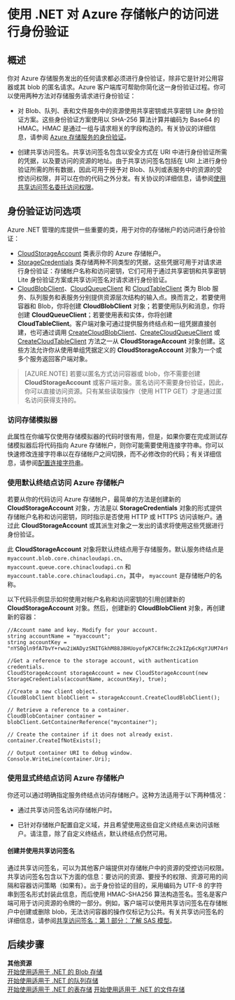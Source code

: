 <properties 
    pageTitle="使用 .NET 对 Azure 存储帐户的访问进行身份验证 | Microsoft Azure" 
    description="使用 .NET 客户端库对 Azure 存储帐户的访问进行身份验证。" 
    services="storage" 
    documentationCenter=".net" 
    authors="tamram" 
    manager="adinah" 
    editor=""/>

<tags 
	wacn.date="05/15/2015"
    ms.service="storage" 
    ms.workload="storage" 
    ms.tgt_pltfrm="na" 
    ms.devlang="dotnet" 
    ms.topic="article" 
    ms.date="04/15/2015" 
    ms.author="tamram"/>

# 使用 .NET 对 Azure 存储帐户的访问进行身份验证

## 概述

你对 Azure 存储服务发出的任何请求都必须进行身份验证，除非它是针对公用容器或其 blob 的匿名请求。Azure 客户端库可帮助你简化这一身份验证过程。你可以使用两种方法对存储服务请求进行身份验证：

- 对 Blob、队列、表和文件服务中的资源使用共享密钥或共享密钥 Lite 身份验证方案。这些身份验证方案使用以 SHA-256 算法计算并编码为 Base64 的 HMAC。HMAC 是通过一组与请求相关的字段构造的。有关协议的详细信息，请参阅 [Azure 存储服务的身份验证](https://msdn.microsoft.com/zh-CN/library/azure/dd179428.aspx)。

- 创建共享访问签名。共享访问签名包含以安全方式在 URI 中进行身份验证所需的凭据，以及要访问的资源的地址。由于共享访问签名包括在 URI 上进行身份验证所需的所有数据，因此可用于授予对 Blob、队列或表服务中的资源的受控访问权限，并可以在你的代码之外分发。有关协议的详细信息，请参阅[使用共享访问签名委托访问权限](https://msdn.microsoft.com/zh-CN/library/azure/ee395415.aspx)。

## 身份验证访问选项

Azure .NET 管理的库提供一些重要的类，用于对你的存储帐户的访问进行身份验证：

- [CloudStorageAccount](https://msdn.microsoft.com/zh-CN/library/azure/microsoft.windowsazure.storage.cloudstorageaccount.aspx) 类表示你的 Azure 存储帐户。
- [StorageCredentials](https://msdn.microsoft.com/zh-CN/library/azure/microsoft.windowsazure.storage.auth.storagecredentials.aspx) 类存储两种不同类型的凭据，这些凭据可用于对请求进行身份验证：存储帐户名称和访问密钥，它们可用于通过共享密钥和共享密钥 Lite 身份验证方案或共享访问签名对请求进行身份验证。 
- [CloudBlobClient](https://msdn.microsoft.com/zh-CN/library/azure/microsoft.windowsazure.storage.blob.cloudblobclient.aspx)、[CloudQueueClient](https://msdn.microsoft.com/zh-CN/library/azure/microsoft.windowsazure.storage.queue.cloudqueueclient.aspx) 和 [CloudTableClient](https://msdn.microsoft.com/zh-CN/library/azure/microsoft.windowsazure.storage.table.cloudtableclient.aspx) 类为 Blob 服务、队列服务和表服务分别提供资源层次结构的输入点。换而言之，若要使用容器和 Blob，你将创建 **CloudBlobClient** 对象；若要使用队列和消息，你将创建 **CloudQueueClient**；若要使用表和实体，你将创建 **CloudTableClient**。客户端对象可通过提供服务终结点和一组凭据直接创建，也可通过调用 [CreateCloudBlobClient](https://msdn.microsoft.com/zh-CN/library/azure/microsoft.windowsazure.storage.cloudstorageaccount.createcloudblobclient.aspx)、[CreateCloudQueueClient](https://msdn.microsoft.com/zh-CN/library/azure/microsoft.windowsazure.storage.cloudstorageaccount.createcloudqueueclient.aspx) 或 [CreateCloudTableClient](https://msdn.microsoft.com/zh-CN/library/azure/microsoft.windowsazure.storage.cloudstorageaccount.createcloudtableclient.aspx) 方法之一从 **CloudStorageAccount** 对象创建。这些方法允许你从使用单组凭据定义的 **CloudStorageAccount** 对象为一个或多个服务返回客户端对象。
> [AZURE.NOTE] 若要以匿名方式访问容器或 blob，你不需要创建 **CloudStorageAccount** 或客户端对象。匿名访问不需要身份验证，因此，你可以直接访问资源。只有某些读取操作（使用 HTTP GET）才是通过匿名访问获得支持的。

### 访问存储模拟器

此属性在你编写仅使用存储模拟器的代码时很有用，但是，如果你要在完成测试存储模拟器后将代码指向 Azure 存储帐户，则你可能需要使用连接字符串。你可以快速修改连接字符串以在存储帐户之间切换，而不必修改你的代码；有关详细信息，请参阅[配置连接字符串](https://msdn.microsoft.com/zh-CN/library/azure/ee758697.aspx)。

### 使用默认终结点访问 Azure 存储帐户

若要从你的代码访问 Azure 存储帐户，最简单的方法是创建新的 **CloudStorageAccount** 对象，方法是以 **StorageCredentials** 对象的形式提供存储帐户名称和访问密钥，同时指示是否使用 HTTP 或 HTTPS 访问该帐户。通过此 **CloudStorageAccount** 或其派生对象之一发出的请求将使用这些凭据进行身份验证。

此 **CloudStorageAccount** 对象将默认终结点用于存储服务。默认服务终结点是  `myaccount.blob.core.chinacloudapi.cn`、 `myaccount.queue.core.chinacloudapi.cn` 和  `myaccount.table.core.chinacloudapi.cn`，其中， `myaccount` 是存储帐户的名称。

以下代码示例显示如何使用对帐户名称和访问密钥的引用创建新的 **CloudStorageAccount** 对象。然后，创建新的 **CloudBlobClient** 对象，再创建新的容器：

	//Account name and key. Modify for your account.
	string accountName = "myaccount";
	string accountKey = "nYS0gln9fA7bvY+rwu2iWADyzSNITGkhM88J8HUoyofpK7C8fHcZc2kIZp6cKgYJUM74rHI82L50Iau4+9hPjQ==";
	
	//Get a reference to the storage account, with authentication credentials.
	CloudStorageAccount storageAccount = new CloudStorageAccount(new StorageCredentials(accountName, accountKey), true);
	
	//Create a new client object.
	CloudBlobClient blobClient = storageAccount.CreateCloudBlobClient();
	
	// Retrieve a reference to a container. 
	CloudBlobContainer container = blobClient.GetContainerReference("mycontainer");
	
	// Create the container if it does not already exist.
	container.CreateIfNotExists();
	
	// Output container URI to debug window.
	Console.WriteLine(container.Uri);  
### 使用显式终结点访问 Azure 存储帐户

你还可以通过明确指定服务终结点访问存储帐户。这种方法适用于以下两种情况：

- 通过共享访问签名访问存储帐户时。

- 已针对存储帐户配置自定义域，并且希望使用这些自定义终结点来访问该帐户。请注意，除了自定义终结点，默认终结点仍然可用。

#### 创建并使用共享访问签名

通过共享访问签名，可以为其他客户端提供对存储帐户中的资源的受控访问权限。共享访问签名包含以下方面的信息：要访问的资源、要授予的权限、资源可用的间隔和容器访问策略（如果有）。出于身份验证的目的，采用编码为 UTF-8 的字符串到签名形式封装此信息，而后使用 HMAC-SHA256 算法构造签名。签名是客户端可用于访问资源的令牌的一部分。例如，客户端可以使用共享访问签名在存储帐户中创建或删除 blob，无法访问容器的操作仅标记为公共。有关共享访问签名的详细信息，请参阅[共享访问签名：第 1 部分：了解 SAS 模型](/documentation/articles/storage-dotnet-shared-access-signature-part-1)。

## 后续步骤

**其他资源**  
[开始使用适用于 .NET 的 Blob 存储](/documentation/articles/storage-dotnet-how-to-use-blobs)   
[开始使用适用于 .NET 的队列存储](/documentation/articles/storage-dotnet-how-to-use-queues)   
[开始使用适用于 .NET 的表存储](/documentation/articles/storage-dotnet-how-to-use-tables)
[开始使用适用于 .NET 的文件存储](/documentation/articles/storage-dotnet-how-to-use-files)

<!--HONumber=53-->